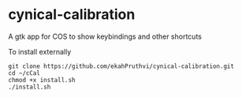 # cynical-calibration
A gtk app for COS to show keybindings and other shortcuts

To install externally

```shell
git clone https://github.com/ekahPruthvi/cynical-calibration.git
cd ~/cCal
chmod +x install.sh
./install.sh
```
